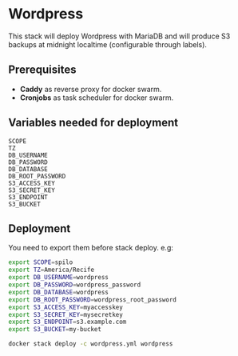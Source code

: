 # Wordpress
This stack will deploy Wordpress with MariaDB and will produce S3 backups at midnight localtime (configurable through labels).
## Prerequisites
- **Caddy** as reverse proxy for docker swarm. 
- **Cronjobs** as task scheduler for docker swarm.
## Variables needed for deployment
```text
SCOPE
TZ
DB_USERNAME
DB_PASSWORD
DB_DATABASE
DB_ROOT_PASSWORD
S3_ACCESS_KEY
S3_SECRET_KEY
S3_ENDPOINT
S3_BUCKET
```
## Deployment
You need to export them before stack deploy. e.g:
```bash
export SCOPE=spilo
export TZ=America/Recife
export DB_USERNAME=wordpress
export DB_PASSWORD=wordpress_password
export DB_DATABASE=wordpress
export DB_ROOT_PASSWORD=wordpress_root_password
export S3_ACCESS_KEY=myaccesskey
export S3_SECRET_KEY=mysecretkey
export S3_ENDPOINT=s3.example.com
export S3_BUCKET=my-bucket

docker stack deploy -c wordpress.yml wordpress
```
